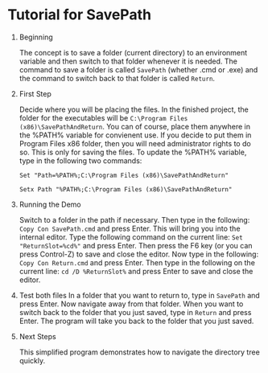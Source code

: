 # Tutorial for SavePath #

1. Beginning

    The concept is to save a folder (current directory) to an environment variable
    and then switch to that folder whenever it is needed. The command to save a folder
    is called `SavePath` (whether .cmd or .exe) and the command to switch back to that
    folder is called `Return`.
2. First Step

    Decide where you will be placing the files. In the finished project, the folder
    for the executables will be `C:\Program Files (x86)\SavePathAndReturn`. You can of
    course, place them anywhere in the %PATH% variable for convienent use. If you decide
    to put them in Program Files x86 folder, then you will need administrator rights to 
    do so. This is only for saving the files. To update the %PATH% variable, type in the
    following two commands:

    `Set "Path=%PATH%;C:\Program Files (x86)\SavePathAndReturn"`

    `Setx Path "%PATH%;C:\Program Files (x86)\SavePathAndReturn"`
4. Running the Demo

    Switch to a folder in the path if necessary. Then type in the following: 
    `Copy Con SavePath.cmd` and press Enter. 
    This will bring you into the      internal editor. Type the following 
    command on the current line:
    `Set "ReturnSlot=%cd%"` and press Enter.
    Then press the F6 key (or you can press Control-Z) to save and close the editor.
    Now type in the following: 
    `Copy Con Return.cmd` and press Enter.
    Then type in the following on the current line:
    `cd /D %ReturnSlot%` and press Enter to save and close the editor.

6. Test both files
    In a folder that you want to return to, type in 
    `SavePath` and press Enter.
    Now navigate away from that folder. When you want to switch back to the folder
    that you just saved, type in 
    `Return` and press Enter.
    The program will take you back to the folder that you just saved.
7. Next Steps

    This simplified program demonstrates how to navigate the directory tree quickly. 
